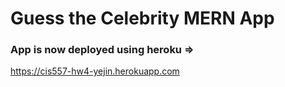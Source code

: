 # Guess the Celebrity MERN App

### App is now deployed using heroku =>
https://cis557-hw4-yejin.herokuapp.com
